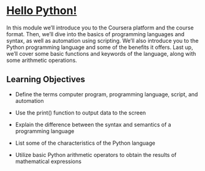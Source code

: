 # [Hello Python!](https://www.coursera.org/learn/python-crash-course/home/week/1)

In this module we’ll introduce you to the Coursera platform and the course format. Then, we’ll dive into the basics of programming languages and syntax, as well as automation using scripting. We’ll also introduce you to the Python programming language and some of the benefits it offers. Last up, we’ll cover some basic functions and keywords of the language, along with some arithmetic operations.

## Learning Objectives

* Define the terms computer program, programming language, script, and automation

* Use the print() function to output data to the screen

* Explain the difference between the syntax and semantics of a programming language

* List some of the characteristics of the Python language

* Utilize basic Python arithmetic operators to obtain the results of mathematical expressions